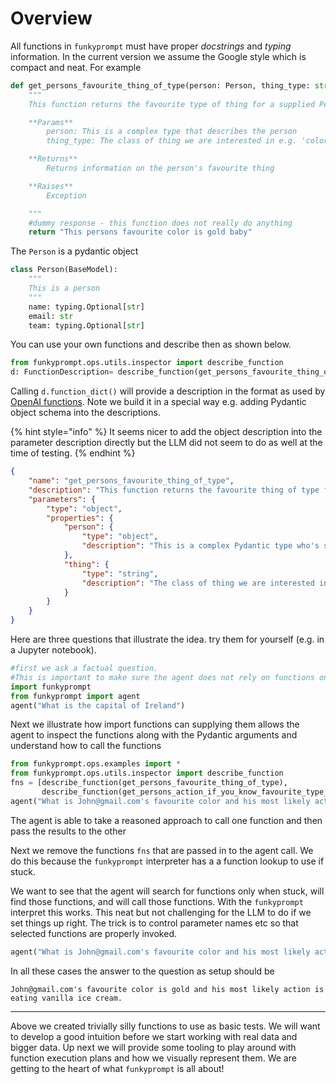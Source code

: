 # Overview

All functions in `funkyprompt` must have proper _docstrings_ and _typing_ information. In the current version we assume the Google style which is compact and neat. For example

```python
def get_persons_favourite_thing_of_type(person: Person, thing_type: str) -> str:
    """
    This function returns the favourite type of thing for a supplied Person

    **Params**
        person: This is a complex type that describes the person
        thing_type: The class of thing we are interested in e.g. 'color', 'food' or 'animal'

    **Returns**
        Returns information on the person's favourite thing

    **Raises**
        Exception

    """
    #dummy response - this function does not really do anything
    return "This persons favourite color is gold baby"
```

The `Person` is a pydantic object

```python
class Person(BaseModel):
    """
    This is a person
    """
    name: typing.Optional[str]
    email: str
    team: typing.Optional[str]
```

You can use your own functions and describe then as shown below.&#x20;

```python
from funkyprompt.ops.utils.inspector import describe_function
d: FunctionDescription= describe_function(get_persons_favourite_thing_of_type)
```

Calling `d.function_dict()` will provide a description in the format as used by [OpenAI functions](https://openai.com/blog/function-calling-and-other-api-updates). Note we build it in a special way e.g. adding Pydantic object schema into the descriptions.

{% hint style="info" %}
It seems nicer to add the object description into the parameter description directly but the LLM did not seem to do as well at the time of testing.
{% endhint %}

````json
{
    "name": "get_persons_favourite_thing_of_type",
    "description": "This function returns the favourite thing of type for a supplied Person\\nThe parameter [person] is a Pydantic object type described below: \\njson```<<PYDANTIC PERSON DEF>>```\\n",
    "parameters": {
        "type": "object",
        "properties": {
            "person": {
                "type": "object",
                "description": "This is a complex Pydantic type who's schema is described in the function description"
            },
            "thing": {
                "type": "string",
                "description": "The class of thing we are interested in e.g. 'color', 'food' or 'animal'"
            }
        }
    }
}
````

Here are three questions that illustrate the idea. try them for yourself (e.g. in a Jupyter notebook).&#x20;

```python
#first we ask a factual question.
#This is important to make sure the agent does not rely on functions only
import funkyprompt
from funkyprompt import agent
agent("What is the capital of Ireland")
```

Next we illustrate how import functions can supplying them allows the agent to inspect the functions along with the Pydantic arguments and understand how to call the functions

```python
from funkyprompt.ops.examples import *
from funkyprompt.ops.utils.inspector import describe_function
fns = [describe_function(get_persons_favourite_thing_of_type),
       describe_function(get_persons_action_if_you_know_favourite_type_of_thing)]
agent("What is John@gmail.com's favourite color and his most likely action?", fns)
```

The agent is able to take a reasoned approach to call one function and then pass the results to the other

Next we remove the functions `fns` that are passed in to the agent call. We do this because the `funkyprompt` interpreter has a a function lookup to use if stuck.&#x20;

We want to see that the agent will search for functions only when stuck, will find those functions, and will call those functions. With the `funkyprompt` interpret this works. This neat but not challenging for the LLM to do if we set things up right. The trick is to control parameter names etc so that selected functions are properly invoked.&#x20;

```python
agent("What is John@gmail.com's favourite color and his most likely action?")
```

In all these cases the answer to the question as setup should be

```
John@gmail.com's favourite color is gold and his most likely action is eating vanilla ice cream.
```

***

Above we created trivially silly functions to use as basic tests. We will want to develop a good intuition before we start working with real data and bigger data. Up next we will provide some tooling to play around with function execution plans and how we visually represent them. We are getting to the heart of what `funkyprompt` is all about!
